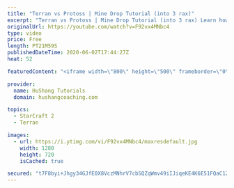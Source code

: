```yaml
---
title: "Terran vs Protoss | Mine Drop Tutorial (into 3 rax)"
excerpt: "Terran vs Protoss | Mine Drop Tutorial (into 3 rax) Learn how to start dominating Protoss players with one of the most standard builds in TvP. In this guide you'll learn how to begin with a mine drop to put on some pressure with the possibility of dealing game ending damage and then transition into a"
originalUrl: https://youtube.com/watch?v=F92vx4MNbc4
type: video
price: Free
length: PT21M59S
publishedDateTime: 2020-06-02T17:44:27Z
heat: 52

featuredContent: "<iframe width=\"800\" height=\"500\" frameborder=\"0\" src=\"https://www.youtube.com/embed/F92vx4MNbc4\" allow=\"accelerometer; autoplay; encrypted-media; gyroscope; picture-in-picture\" allowfullscreen></iframe>"

provider:
  name: HuShang Tutorials
  domain: hushangcoaching.com

topics:
  - StarCraft 2
  - Terran

images:
  - url: https://i.ytimg.com/vi/F92vx4MNbc4/maxresdefault.jpg
    width: 1280
    height: 720
    isCached: true

secured: "t7F8byi+Jhgy34GJfE0X8VczMNhrV7cbSQZqWmv49iIJiqeKE4K6E51FQaC1ZB7KwbxNVZ8jIpfN7dmBNBXaEGsAcgU0POHBe4QKsBLCZwQL6eEG5qdl7wih45Y9AvN5b3W1G2KVmpwdRLSRRXr4QAqFVi41dVYdo7Bn/fIytZjooFNKpdQXTPJlG5OAn4s8pHKOwSUJ7BnRTAuybVRPP0RalBDfb/Qs6YBfEQIJm7Eg/LNTb+jPvty5j8M3hYu4CwzLegxFCO9r5y31J8XSOsebHk0v7gKgLy6o0lXdbRPiTz85pcLNLUzJ345OW0u/2Sr9nh2I3gAuEf90tMiZIMxYyL42ImIuRz4e3+POKK3gCzUwfqwxsBRsVMAdj6qZESKdew8ukxwQY1a5q7xXjiSj3ZWlMQluFQtzRzJRTiU=;usrYnO5eA6DHI+uS7WQsPA=="
---
```


